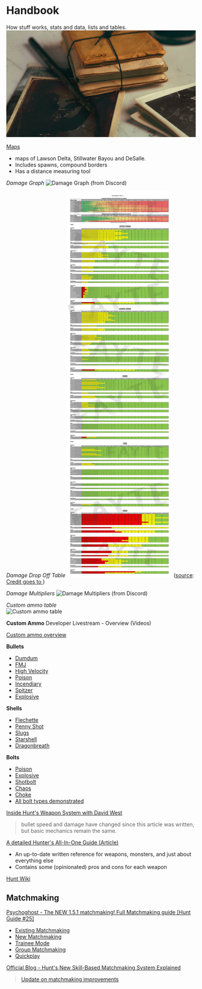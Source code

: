 # Handbook
How stuff works, stats and data, lists and tables. 
![Handbook](/assets/img/blogs/Blog_huntshowdown.com_1920_x_108031.jpg)

[Maps](https://hunt-map.info/)
* maps of Lawson Delta, Stillwater Bayou and DeSalle. 
* Includes spawns, compound borders
* Has a distance measuring tool

*Damage Graph*
![Damage Graph](https://media.discordapp.net/attachments/350202864242655234/692790654593400903/projectile_drop_new.png?width=1348&height=843) (from Discord)


*Damage Drop Off Table*
![Damage Dropoff](assets/img/damage-dropoff.jpg) ([source](https://www.reddit.com/r/HuntShowdown/comments/s43rei/hunt_showdown_patch_17_updated_damage_dropoff/): [Credit goes to ](https://www.reddit.com/user/iI_FAYTE_Ii/))

*Damage Multipliers*
![Damage Multipliers](https://media.discordapp.net/attachments/350202864242655234/692799272017461315/27.jpg?width=1499&height=843) (from Discord)

*Custom ammo table*  
![Custom ammo table](https://i.imgur.com/2PmOI0v.png)


**Custom Ammo**
Developer Livestream - Overview (Videos)

[Custom ammo overview](https://youtu.be/UNHUXXlkOjo?t=1349)

**Bullets**

* [Dumdum](https://youtu.be/UNHUXXlkOjo?t=2603)
* [FMJ](https://youtu.be/UNHUXXlkOjo?t=2957)
* [High Velocity](https://youtu.be/UNHUXXlkOjo?t=3320)
* [Poison](https://youtu.be/UNHUXXlkOjo?t=3524)
* [Incendiary](https://youtu.be/UNHUXXlkOjo?t=3909)
* [Spitzer](https://youtu.be/UNHUXXlkOjo?t=4593)
* [Explosive](https://youtu.be/UNHUXXlkOjo?t=4984)

**Shells**

* [Flechette](https://youtu.be/UNHUXXlkOjo?t=5327)
* [Penny Shot](https://youtu.be/UNHUXXlkOjo?t=5628)
* [Slugs](https://youtu.be/UNHUXXlkOjo?t=5922)
* [Starshell](https://youtu.be/UNHUXXlkOjo?t=6505)
* [Dragonbreath](https://youtu.be/UNHUXXlkOjo?t=6705)

**Bolts**

* [Poison](https://youtu.be/UNHUXXlkOjo?t=7026)
* [Explosive](https://youtu.be/UNHUXXlkOjo?t=7116)
* [Shotbolt](https://youtu.be/UNHUXXlkOjo?t=7145)
* [Chaos](https://youtu.be/UNHUXXlkOjo?t=7159)
* [Choke](https://youtu.be/UNHUXXlkOjo?t=7262)
* [All bolt types demonstrated](https://youtu.be/UNHUXXlkOjo?t=7262)

[Inside Hunt's Weapon System with David West](https://www.huntshowdown.com/news/inside-hunt-s-weapon-system-with-david-west)
> bullet speed and damage have changed since this article was written, but basic mechanics remain the same. 

[A detailed Hunter's All-In-One Guide (Article)](https://steamcommunity.com/sharedfiles/filedetails/?id=1443266818)

* An up-to-date written reference for weapons, monsters, and just about everything else
* Contains some (opinionated) pros and cons for each weapon 


[Hunt Wiki](https://huntshowdown.fandom.com/wiki/Hunt:_Showdown_Wiki)

## Matchmaking

[Psychoghost - The NEW 1.5.1 matchmaking! Full Matchmaking guide [Hunt Guide #25]](https://youtu.be/MaDUrJBzQ9g)
* [Existing Matchmaking](https://youtu.be/MaDUrJBzQ9g?t=60)
* [New Matchmaking](https://youtu.be/MaDUrJBzQ9g?t=216)
* [Trainee Mode](https://youtu.be/MaDUrJBzQ9g?t=4644)
* [Group Matchmaking](https://youtu.be/MaDUrJBzQ9g?t=616)
* [Quickplay](https://youtu.be/MaDUrJBzQ9g?t=820)

[Official Blog - Hunt's New Skill-Based Matchmaking System Explained](https://www.huntshowdown.com/news/hunt-s-new-skill-based-matchmaking-system-explained)
> [Update on matchmaking improvements](https://www.huntshowdown.com/news/update-on-matchmaking-improvements)
